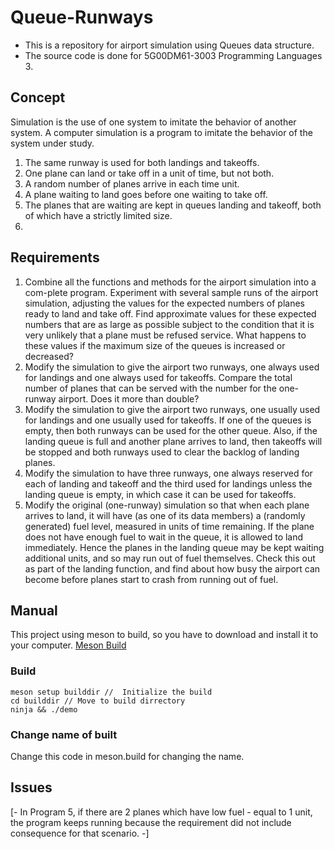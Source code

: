 # Queue-Runways
- This is a repository for airport simulation using Queues data structure.
- The source code is done for 5G00DM61-3003 Programming Languages 3.

## Concept
Simulation is the use of one system to imitate the behavior of another system. A computer simulation is a program to imitate the behavior of the system under study.
1. The same runway is used for both landings and takeoffs.
2. One plane can land or take off in a unit of time, but not both.
3. A random number of planes arrive in each time unit.
4. A plane waiting to land goes before one waiting to take off.
5. The planes that are waiting are kept in queues landing and takeoff, both of which have a strictly limited size.
6. 
## Requirements
1. Combine all the functions and methods for the airport simulation into a com-plete program. Experiment with several sample runs of the airport simulation, adjusting the values for the expected numbers of planes ready to land and take off. Find approximate values for these expected numbers that are as large as possible subject to the condition that it is very unlikely that a plane must be refused service. What happens to these values if the maximum size of the queues is increased or decreased? 
2. Modify the simulation to give the airport two runways, one always used for landings and one always used for takeoffs. Compare the total number of planes that can be served with the number for the one-runway airport. Does it more than double? 
3. Modify the simulation to give the airport two runways, one usually used for landings and one usually used for takeoffs. If one of the queues is empty, then both runways can be used for the other queue. Also, if the landing queue is full and another plane arrives to land, then takeoffs will be stopped and both runways used to clear the backlog of landing planes. 
4. Modify the simulation to have three runways, one always reserved for each of landing and takeoff and the third used for landings unless the landing queue is empty, in which case it can be used for takeoffs. 
5. Modify the original (one-runway) simulation so that when each plane arrives to land, it will have (as one of its data members) a (randomly generated) fuel level, measured in units of time remaining. If the plane does not have enough fuel to wait in the queue, it is allowed to land immediately. Hence the planes in the landing queue may be kept waiting additional units, and so may run out of fuel themselves. Check this out as part of the landing function, and find about how busy the airport can become before planes start to crash from running out of fuel. 

## Manual
This project using meson to build, so you have to download and install it to your computer.
[Meson Build](https://mesonbuild.com/)

### Build
``` cli
meson setup builddir //  Initialize the build
cd builddir // Move to build dirrectory
ninja && ./demo
```

### Change name of built
Change this code in meson.build for changing the name.

## Issues
[- In Program 5, if there are 2 planes which have low fuel - equal to 1 unit, the program keeps running because the requirement did not include consequence for that scenario. -]
